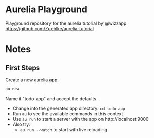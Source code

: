 
# Aurelia Playground

Playground repository for the aurelia tutorial by @wizzapp 
https://github.com/Zuehlke/aurelia-tutorial

# Notes

## First Steps

Create a new aurelia app:

```
au new
```

Name it "todo-app" and accept the defaults.

 * Change into the generated app directory: `cd todo-app`
 * Run `au` to see the available commands in this context
 * Use `au run` to start a server with the app on http://localhost:9000
 * Also try:
    * `au run --watch` to start with live reloading
